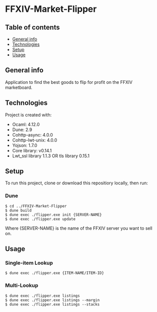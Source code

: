# FFXIV-Market-Flipper

## Table of contents
* [General info](#general-info)
* [Technologies](#technologies)
* [Setup](#setup)
* [Usage](#usage)

## General info
Application to find the best goods to flip for profit on the FFXIV marketboard.
	
## Technologies
Project is created with:
* Ocaml: 4.12.0
* Dune: 2.9
* Cohttp-async: 4.0.0
* Cohttp-lwt-unix: 4.0.0
* Yojson: 1.7.0
* Core library: v0.14.1
* Lwt_ssl library 1.1.3 OR tls library 0.15.1
	
## Setup
To run this project, clone or download this repositiory locally, then run:

### Dune
```
$ cd ../FFXIV-Market-Flipper
$ dune build
$ dune exec ./flipper.exe init {SERVER-NAME}
$ dune exec ./flipper.exe update
```
Where {SERVER-NAME} is the name of the FFXIV server you want to sell on.

## Usage

### Single-item Lookup
```
$ dune exec ./flipper.exe {ITEM-NAME/ITEM-ID}
```

### Multi-Lookup
```
$ dune exec ./flipper.exe listings
$ dune exec ./flipper.exe listings --margin
$ dune exec ./flipper.exe listings --stacks
```
